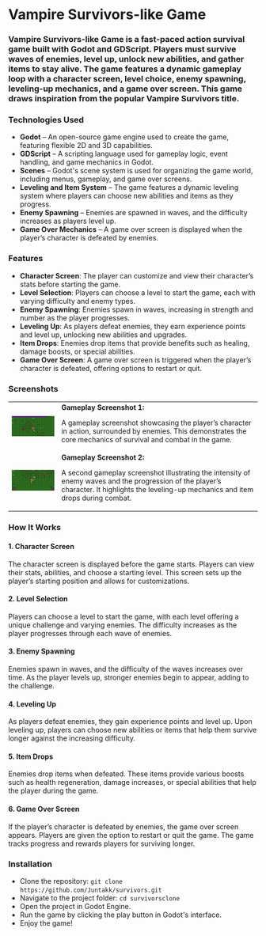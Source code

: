 <h1>Vampire Survivors-like Game</h1>

<h3><strong>Vampire Survivors-like Game</strong> is a fast-paced action survival game built with Godot and GDScript. Players must survive waves of enemies, level up, unlock new abilities, and gather items to stay alive. The game features a dynamic gameplay loop with a character screen, level choice, enemy spawning, leveling-up mechanics, and a game over screen. This game draws inspiration from the popular Vampire Survivors title.</h3>

<h3>Technologies Used</h3>
<ul>
  <li><strong>Godot</strong> – An open-source game engine used to create the game, featuring flexible 2D and 3D capabilities.</li>
  <li><strong>GDScript</strong> – A scripting language used for gameplay logic, event handling, and game mechanics in Godot.</li>
  <li><strong>Scenes</strong> – Godot's scene system is used for organizing the game world, including menus, gameplay, and game over screens.</li>
  <li><strong>Leveling and Item System</strong> – The game features a dynamic leveling system where players can choose new abilities and items as they progress.</li>
  <li><strong>Enemy Spawning</strong> – Enemies are spawned in waves, and the difficulty increases as players level up.</li>
  <li><strong>Game Over Mechanics</strong> – A game over screen is displayed when the player’s character is defeated by enemies.</li>
</ul>

<h3>Features</h3>
<ul>
  <li><strong>Character Screen</strong>: The player can customize and view their character’s stats before starting the game.</li>
  <li><strong>Level Selection</strong>: Players can choose a level to start the game, each with varying difficulty and enemy types.</li>
  <li><strong>Enemy Spawning</strong>: Enemies spawn in waves, increasing in strength and number as the player progresses.</li>
  <li><strong>Leveling Up</strong>: As players defeat enemies, they earn experience points and level up, unlocking new abilities and upgrades.</li>
  <li><strong>Item Drops</strong>: Enemies drop items that provide benefits such as healing, damage boosts, or special abilities.</li>
  <li><strong>Game Over Screen</strong>: A game over screen is triggered when the player’s character is defeated, offering options to restart or quit.</li>
</ul>

<h3>Screenshots</h3>

<table>
  <tr>
    <td>
      <img src="screenshots/survivors1.png" alt="Gameplay Screenshot 1" width="333">
    </td>
    <td>
      <b>Gameplay Screenshot 1:</b>
      <p>
        A gameplay screenshot showcasing the player’s character in action, surrounded by enemies. This demonstrates the core mechanics of survival and combat in the game.
      </p>
    </td>
  </tr>
  <tr>
    <td>
      <img src="screenshots/survivors2.png" alt="Gameplay Screenshot 2" width="333">
    </td>
    <td>
      <b>Gameplay Screenshot 2:</b>
      <p>
        A second gameplay screenshot illustrating the intensity of enemy waves and the progression of the player’s character. It highlights the leveling-up mechanics and item drops during combat.
      </p>
    </td>
  </tr>
</table>

<h3>How It Works</h3>

<h4>1. Character Screen</h4>
<p>The character screen is displayed before the game starts. Players can view their stats, abilities, and choose a starting level. This screen sets up the player’s starting position and allows for customizations.</p>

<h4>2. Level Selection</h4>
<p>Players can choose a level to start the game, with each level offering a unique challenge and varying enemies. The difficulty increases as the player progresses through each wave of enemies.</p>

<h4>3. Enemy Spawning</h4>
<p>Enemies spawn in waves, and the difficulty of the waves increases over time. As the player levels up, stronger enemies begin to appear, adding to the challenge.</p>

<h4>4. Leveling Up</h4>
<p>As players defeat enemies, they gain experience points and level up. Upon leveling up, players can choose new abilities or items that help them survive longer against the increasing difficulty.</p>

<h4>5. Item Drops</h4>
<p>Enemies drop items when defeated. These items provide various boosts such as health regeneration, damage increases, or special abilities that help the player during the game.</p>

<h4>6. Game Over Screen</h4>
<p>If the player’s character is defeated by enemies, the game over screen appears. Players are given the option to restart or quit the game. The game tracks progress and rewards players for surviving longer.</p>

<h3>Installation</h3>
<ul>
  <li>Clone the repository: <code>git clone https://github.com/Juntakk/survivors.git</code></li>
  <li>Navigate to the project folder: <code>cd survivorsclone</code></li>
  <li>Open the project in Godot Engine.</li>
  <li>Run the game by clicking the play button in Godot's interface.</li>
  <li>Enjoy the game!</li>
</ul>
